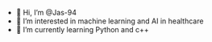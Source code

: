 - 👋 Hi, I’m @Jas-94
- 👀 I’m interested in machine learning and AI in healthcare
- 🌱 I’m currently learning Python and c++ 

<!---
Jas-94/Jas-94 is a ✨ special ✨ repository because its `README.md` (this file) appears on your GitHub profile.
You can click the Preview link to take a look at your changes.
--->
